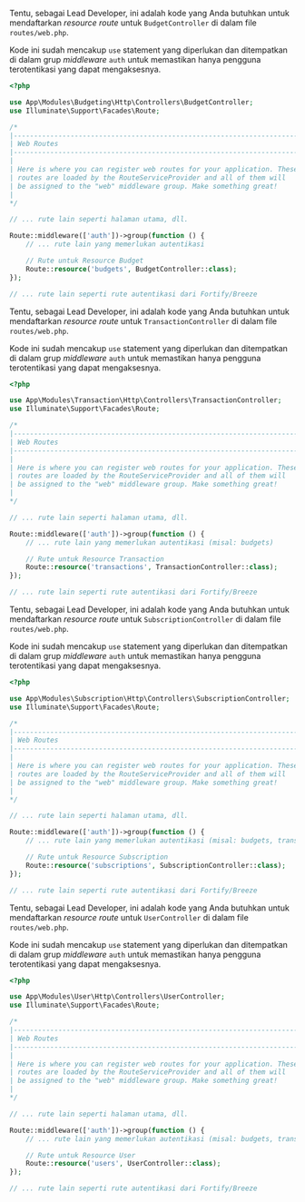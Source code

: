 Tentu, sebagai Lead Developer, ini adalah kode yang Anda butuhkan untuk mendaftarkan *resource route* untuk `BudgetController` di dalam file `routes/web.php`.

Kode ini sudah mencakup `use` statement yang diperlukan dan ditempatkan di dalam grup *middleware* `auth` untuk memastikan hanya pengguna terotentikasi yang dapat mengaksesnya.

```php
<?php

use App\Modules\Budgeting\Http\Controllers\BudgetController;
use Illuminate\Support\Facades\Route;

/*
|--------------------------------------------------------------------------
| Web Routes
|--------------------------------------------------------------------------
|
| Here is where you can register web routes for your application. These
| routes are loaded by the RouteServiceProvider and all of them will
| be assigned to the "web" middleware group. Make something great!
|
*/

// ... rute lain seperti halaman utama, dll.

Route::middleware(['auth'])->group(function () {
    // ... rute lain yang memerlukan autentikasi

    // Rute untuk Resource Budget
    Route::resource('budgets', BudgetController::class);
});

// ... rute lain seperti rute autentikasi dari Fortify/Breeze
```


Tentu, sebagai Lead Developer, ini adalah kode yang Anda butuhkan untuk mendaftarkan *resource route* untuk `TransactionController` di dalam file `routes/web.php`.

Kode ini sudah mencakup `use` statement yang diperlukan dan ditempatkan di dalam grup *middleware* `auth` untuk memastikan hanya pengguna terotentikasi yang dapat mengaksesnya.

```php
<?php

use App\Modules\Transaction\Http\Controllers\TransactionController;
use Illuminate\Support\Facades\Route;

/*
|--------------------------------------------------------------------------
| Web Routes
|--------------------------------------------------------------------------
|
| Here is where you can register web routes for your application. These
| routes are loaded by the RouteServiceProvider and all of them will
| be assigned to the "web" middleware group. Make something great!
|
*/

// ... rute lain seperti halaman utama, dll.

Route::middleware(['auth'])->group(function () {
    // ... rute lain yang memerlukan autentikasi (misal: budgets)

    // Rute untuk Resource Transaction
    Route::resource('transactions', TransactionController::class);
});

// ... rute lain seperti rute autentikasi dari Fortify/Breeze
```


Tentu, sebagai Lead Developer, ini adalah kode yang Anda butuhkan untuk mendaftarkan *resource route* untuk `SubscriptionController` di dalam file `routes/web.php`.

Kode ini sudah mencakup `use` statement yang diperlukan dan ditempatkan di dalam grup *middleware* `auth` untuk memastikan hanya pengguna terotentikasi yang dapat mengaksesnya.

```php
<?php

use App\Modules\Subscription\Http\Controllers\SubscriptionController;
use Illuminate\Support\Facades\Route;

/*
|--------------------------------------------------------------------------
| Web Routes
|--------------------------------------------------------------------------
|
| Here is where you can register web routes for your application. These
| routes are loaded by the RouteServiceProvider and all of them will
| be assigned to the "web" middleware group. Make something great!
|
*/

// ... rute lain seperti halaman utama, dll.

Route::middleware(['auth'])->group(function () {
    // ... rute lain yang memerlukan autentikasi (misal: budgets, transactions)

    // Rute untuk Resource Subscription
    Route::resource('subscriptions', SubscriptionController::class);
});

// ... rute lain seperti rute autentikasi dari Fortify/Breeze
```

Tentu, sebagai Lead Developer, ini adalah kode yang Anda butuhkan untuk mendaftarkan *resource route* untuk `UserController` di dalam file `routes/web.php`.

Kode ini sudah mencakup `use` statement yang diperlukan dan ditempatkan di dalam grup *middleware* `auth` untuk memastikan hanya pengguna terotentikasi yang dapat mengaksesnya.

```php
<?php

use App\Modules\User\Http\Controllers\UserController;
use Illuminate\Support\Facades\Route;

/*
|--------------------------------------------------------------------------
| Web Routes
|--------------------------------------------------------------------------
|
| Here is where you can register web routes for your application. These
| routes are loaded by the RouteServiceProvider and all of them will
| be assigned to the "web" middleware group. Make something great!
|
*/

// ... rute lain seperti halaman utama, dll.

Route::middleware(['auth'])->group(function () {
    // ... rute lain yang memerlukan autentikasi (misal: budgets, transactions, subscriptions)

    // Rute untuk Resource User
    Route::resource('users', UserController::class);
});

// ... rute lain seperti rute autentikasi dari Fortify/Breeze
```